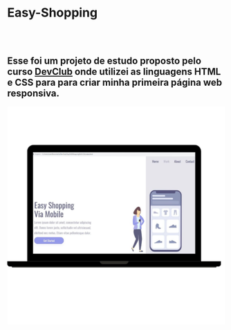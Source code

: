 <h1>Easy-Shopping</h1>
<br>
<br>
<h2> Esse foi um projeto de estudo proposto pelo curso <a href="https://rodolfomori.com.br/devclub">DevClub</a> onde utilizei as linguagens HTML e CSS para para criar minha primeira página web responsiva. </h2>

<img src="https://github.com/PriscilaKimura/Easy-Shopping/blob/main/img/projeto%20img.jpg?raw=true"/>
